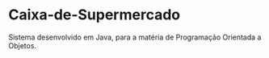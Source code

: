 # Caixa-de-Supermercado


Sistema desenvolvido em Java, para a matéria de Programação Orientada a Objetos.

